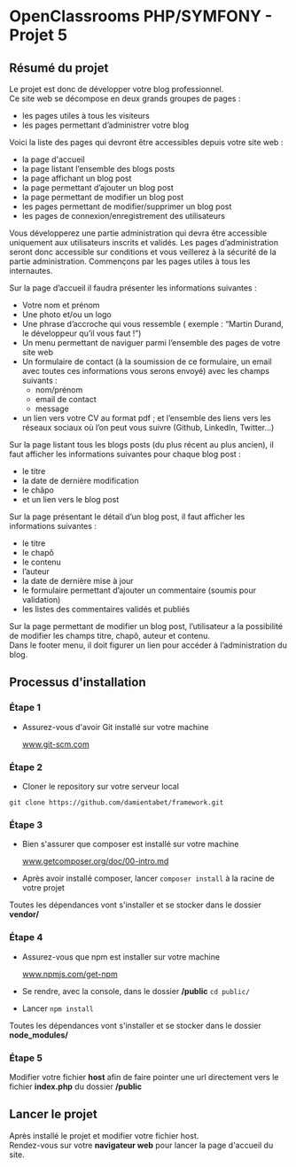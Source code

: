 # OpenClassrooms PHP/SYMFONY - Projet 5
## Résumé du projet
Le projet est donc de développer votre blog professionnel.  
Ce site web se décompose en deux grands groupes de pages :  
-   les pages utiles à tous les visiteurs  
-   les pages permettant d’administrer votre blog  

Voici la liste des pages qui devront être accessibles depuis votre site web :  
-   la page d'accueil  
-   la page listant l’ensemble des blogs posts  
-   la page affichant un blog post  
-   la page permettant d’ajouter un blog post  
-   la page permettant de modifier un blog post  
-   les pages permettant de modifier/supprimer un blog post  
-   les pages de connexion/enregistrement des utilisateurs  

Vous développerez une partie administration qui devra être accessible uniquement aux utilisateurs inscrits et validés.
Les pages d’administration seront donc accessible sur conditions et vous veillerez à la sécurité de la partie administration.
Commençons par les pages utiles à tous les internautes.  

Sur la page d’accueil il faudra présenter les informations suivantes :  
-   Votre nom et prénom  
-   Une photo et/ou un logo  
-   Une phrase d’accroche qui vous ressemble ( exemple : “Martin Durand, le développeur qu’il vous faut !”)  
-   Un menu permettant de naviguer parmi l’ensemble des pages de votre site web  
-   Un formulaire de contact (à la soumission de ce formulaire, un email avec toutes ces informations vous serons envoyé) avec les champs suivants :  
    -   nom/prénom  
    -   email de contact  
    -   message  
-   un lien vers votre CV au format pdf ; et l’ensemble des liens vers les réseaux sociaux où l’on peut vous suivre (Github, LinkedIn, Twitter…)    

Sur la page listant tous les blogs posts (du plus récent au plus ancien), il faut afficher les informations suivantes pour chaque blog post :  
-   le titre  
-   la date de dernière modification  
-   le châpo  
-   et un lien vers le blog post  

Sur la page présentant le détail d’un blog post, il faut afficher les informations suivantes :  
-   le titre  
-   le chapô  
-   le contenu  
-   l’auteur  
-   la date de dernière mise à jour  
-   le formulaire permettant d’ajouter un commentaire (soumis pour validation)  
-   les listes des commentaires validés et publiés  

Sur la page permettant de modifier un blog post, l’utilisateur a la possibilité de modifier les champs titre, chapô, auteur et contenu.  
Dans le footer menu, il doit figurer un lien pour accéder à l’administration du blog.  

## Processus d'installation

### Étape 1

-   Assurez-vous d'avoir Git installé sur votre machine  

    www.git-scm.com  
    
### Étape 2

-   Cloner le repository sur votre serveur local  

``git clone https://github.com/damientabet/framework.git``  

### Étape 3

-   Bien s'assurer que composer est installé sur votre machine  
  
    www.getcomposer.org/doc/00-intro.md  
    
-   Après avoir installé composer, lancer ``composer install`` à la racine de votre projet  

Toutes les dépendances vont s'installer et se stocker dans le dossier **vendor/**  
  
### Étape 4
-   Assurez-vous que npm est installer sur votre machine  

    www.npmjs.com/get-npm  
    
-   Se rendre, avec la console, dans le dossier **/public** ``cd public/``  
-   Lancer ``npm install``  

Toutes les dépendances vont s'installer et se stocker dans le dossier **node_modules/**  

### Étape 5

Modifier votre fichier **host** afin de faire pointer une url directement vers le fichier **index.php** du dossier **/public**  
  
## Lancer le projet

Après installé le projet et modifier votre fichier host.  
Rendez-vous sur votre **navigateur web** pour lancer la page d'accueil du site.  
